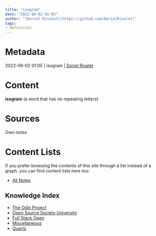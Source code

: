 ```yaml
---
title: "isogram"
date: "2022-06-02 01:05"
author: "[Doriel Rivalet](https://github.com/DorielRivalet)"
tags:
- definition
---
```


# Metadata
2022-06-02 01:05  | isogram | [Doriel Rivalet](https://github.com/DorielRivalet)

# Content
**isogram** (a word that has no repeating letters)

# Sources
Own notes

# Content Lists
If you prefer browsing the contents of this site through a list instead of a graph, you can find content lists here too:

- [All Notes](notes/)

## Knowledge Index
- [The Odin Project](notes/index-list/the-odin-project.md)
- [Open Source Society University](notes/index-list/open-source-society-university.md)
- [Full Stack Open](notes/index-list/fullstack-open.md)
- [Miscellaneous](notes/index-list/miscellaneous.md)
- [Quartz](notes/index-list/quartz.md)


